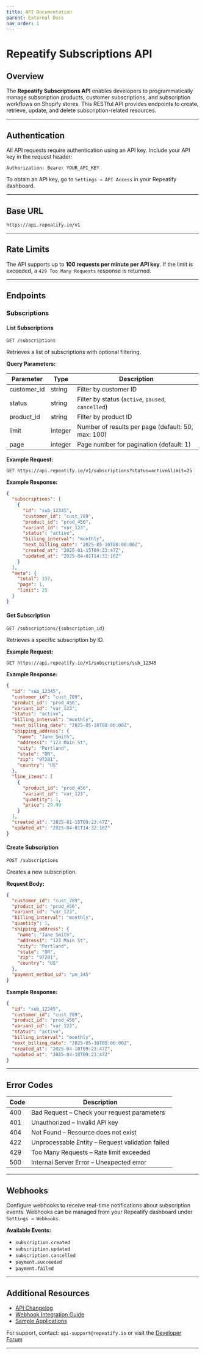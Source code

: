 ```yaml
---
title: API Documentation
parent: External Docs
nav_order: 1
---
```


# Repeatify Subscriptions API

## Overview

The **Repeatify Subscriptions API** enables developers to programmatically manage subscription products, customer subscriptions, and subscription workflows on Shopify stores. This RESTful API provides endpoints to create, retrieve, update, and delete subscription-related resources.

---

## Authentication

All API requests require authentication using an API key. Include your API key in the request header:

```http
Authorization: Bearer YOUR_API_KEY
```

To obtain an API key, go to `Settings → API Access` in your Repeatify dashboard.

---

## Base URL

```
https://api.repeatify.io/v1
```

---

## Rate Limits

The API supports up to **100 requests per minute per API key**. If the limit is exceeded, a `429 Too Many Requests` response is returned.

---

## Endpoints

### Subscriptions

#### List Subscriptions

```
GET /subscriptions
```

Retrieves a list of subscriptions with optional filtering.

**Query Parameters:**

| Parameter    | Type     | Description                                      |
|-------------|----------|--------------------------------------------------|
| customer_id | string   | Filter by customer ID                           |
| status      | string   | Filter by status (`active`, `paused`, `cancelled`) |
| product_id  | string   | Filter by product ID                            |
| limit       | integer  | Number of results per page (default: 50, max: 100) |
| page        | integer  | Page number for pagination (default: 1)         |

**Example Request:**

```
GET https://api.repeatify.io/v1/subscriptions?status=active&limit=25
```

**Example Response:**

```json
{
  "subscriptions": [
    {
      "id": "sub_12345",
      "customer_id": "cust_789",
      "product_id": "prod_456",
      "variant_id": "var_123",
      "status": "active",
      "billing_interval": "monthly",
      "next_billing_date": "2025-05-10T00:00:00Z",
      "created_at": "2025-01-15T09:23:47Z",
      "updated_at": "2025-04-01T14:32:10Z"
    }
  ],
  "meta": {
    "total": 157,
    "page": 1,
    "limit": 25
  }
}
```

#### Get Subscription

```
GET /subscriptions/{subscription_id}
```

Retrieves a specific subscription by ID.

**Example Request:**

```
GET https://api.repeatify.io/v1/subscriptions/sub_12345
```

**Example Response:**

```json
{
  "id": "sub_12345",
  "customer_id": "cust_789",
  "product_id": "prod_456",
  "variant_id": "var_123",
  "status": "active",
  "billing_interval": "monthly",
  "next_billing_date": "2025-05-10T00:00:00Z",
  "shipping_address": {
    "name": "Jane Smith",
    "address1": "123 Main St",
    "city": "Portland",
    "state": "OR",
    "zip": "97201",
    "country": "US"
  },
  "line_items": [
    {
      "product_id": "prod_456",
      "variant_id": "var_123",
      "quantity": 1,
      "price": 29.99
    }
  ],
  "created_at": "2025-01-15T09:23:47Z",
  "updated_at": "2025-04-01T14:32:10Z"
}
```

#### Create Subscription

```
POST /subscriptions
```

Creates a new subscription.

**Request Body:**

```json
{
  "customer_id": "cust_789",
  "product_id": "prod_456",
  "variant_id": "var_123",
  "billing_interval": "monthly",
  "quantity": 1,
  "shipping_address": {
    "name": "Jane Smith",
    "address1": "123 Main St",
    "city": "Portland",
    "state": "OR",
    "zip": "97201",
    "country": "US"
  },
  "payment_method_id": "pm_345"
}
```

**Example Response:**

```json
{
  "id": "sub_12345",
  "customer_id": "cust_789",
  "product_id": "prod_456",
  "variant_id": "var_123",
  "status": "active",
  "billing_interval": "monthly",
  "next_billing_date": "2025-05-10T00:00:00Z",
  "created_at": "2025-04-10T09:23:47Z",
  "updated_at": "2025-04-10T09:23:47Z"
}
```

---

## Error Codes

| Code | Description                                      |
|------|--------------------------------------------------|
| 400  | Bad Request – Check your request parameters      |
| 401  | Unauthorized – Invalid API key                   |
| 404  | Not Found – Resource does not exist              |
| 422  | Unprocessable Entity – Request validation failed |
| 429  | Too Many Requests – Rate limit exceeded          |
| 500  | Internal Server Error – Unexpected error         |

---

## Webhooks

Configure webhooks to receive real-time notifications about subscription events. Webhooks can be managed from your Repeatify dashboard under `Settings → Webhooks`.

**Available Events:**

- `subscription.created`
- `subscription.updated`
- `subscription.cancelled`
- `payment.succeeded`
- `payment.failed`

---

## Additional Resources

- [API Changelog](/changelog)
- [Webhook Integration Guide](/webhook-guide)
- [Sample Applications](https://github.com/repeatify/api-examples)

For support, contact: `api-support@repeatify.io` or visit the [Developer Forum](https://community.repeatify.io/developers)

---

